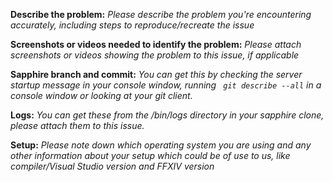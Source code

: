 **Describe the problem:** *Please describe the problem you're encountering accurately, including steps to reproduce/recreate the issue*

**Screenshots or videos needed to identify the problem:** *Please attach screenshots or videos showing the problem to this issue, if applicable*

**Sapphire branch and commit:** *You can get this by checking the server startup message in your console window, running `` git describe --all`` in a console window or looking at your git client.*

**Logs:** *You can get these from the /bin/logs directory in your sapphire clone, please attach them to this issue.*

**Setup:** *Please note down which operating system you are using and any other information about your setup which could be of use to us, like compiler/Visual Studio version and FFXIV version*